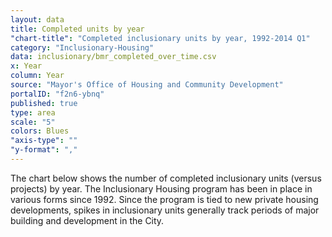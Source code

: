 ```yaml
---
layout: data
title: Completed units by year
"chart-title": "Completed inclusionary units by year, 1992-2014 Q1"
category: "Inclusionary-Housing"
data: inclusionary/bmr_completed_over_time.csv
x: Year
column: Year
source: "Mayor's Office of Housing and Community Development"
portalID: "f2n6-ybnq"
published: true
type: area
scale: "5"
colors: Blues
"axis-type": ""
"y-format": ","
---
```


The chart below shows the number of completed inclusionary units (versus projects) by year. The Inclusionary Housing program has been in place in various forms since 1992. Since the program is tied to new private housing developments, spikes in inclusionary units generally track periods of major building and development in the City.
